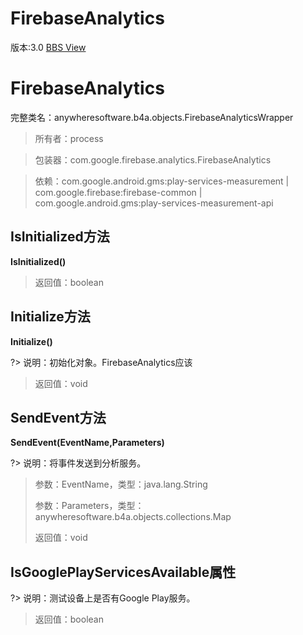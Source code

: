 # FirebaseAnalytics

版本:3.0
[BBS View](https://www.b4x.com/android/forum/pages/results/?query=FirebaseAnalytics)

# FirebaseAnalytics
完整类名：anywheresoftware.b4a.objects.FirebaseAnalyticsWrapper
> 所有者：process

> 包装器：com.google.firebase.analytics.FirebaseAnalytics

> 依赖：com.google.android.gms:play-services-measurement | com.google.firebase:firebase-common | com.google.android.gms:play-services-measurement-api
## IsInitialized方法
**IsInitialized()**
>
> 返回值：boolean
## Initialize方法
**Initialize()**

?> 说明：初始化对象。FirebaseAnalytics应该
>
> 返回值：void
## SendEvent方法
**SendEvent(EventName,Parameters)**

?> 说明：将事件发送到分析服务。
>
> 参数：EventName，类型：java.lang.String
>
> 参数：Parameters，类型：anywheresoftware.b4a.objects.collections.Map
>
> 返回值：void
## IsGooglePlayServicesAvailable属性

?> 说明：测试设备上是否有Google Play服务。
>
> 返回值：boolean
